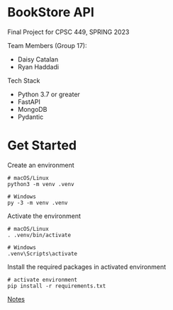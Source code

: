 # BookStore API
Final Project for CPSC 449, SPRING 2023

Team Members (Group 17):
- Daisy Catalan
- Ryan Haddadi

Tech Stack
- Python 3.7 or greater
- FastAPI
- MongoDB
- Pydantic

# Get Started

Create an environment
```shell
# macOS/Linux
python3 -m venv .venv

# Windows
py -3 -m venv .venv

```

Activate the environment
```shell
# macOS/Linux
. .venv/bin/activate

# Windows
.venv\Scripts\activate

```

Install the required packages in activated environment
```shell
# activate environment
pip install -r requirements.txt
```

[Notes](/NOTES.md)